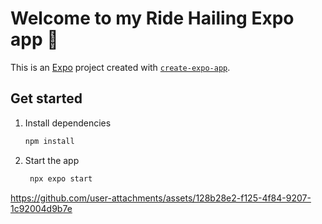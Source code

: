 # Welcome to my Ride Hailing Expo app 👋

This is an [Expo](https://expo.dev) project created with [`create-expo-app`](https://www.npmjs.com/package/create-expo-app).

## Get started

1. Install dependencies

   ```bash
   npm install
   ```

2. Start the app

   ```bash
    npx expo start
   ```

   

https://github.com/user-attachments/assets/128b28e2-f125-4f84-9207-1c92004d9b7e

